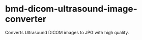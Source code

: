 # bmd-dicom-ultrasound-image-converter
 Converts Ultrasound DICOM images to JPG with high quality. 
